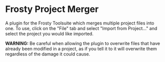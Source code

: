 # Frosty Project Merger
A plugin for the Frosty Toolsuite which merges multiple project files into one. To use, click on the "File" tab and select "Import from Project..." and select the project you would like imported.

**WARNING:** Be careful when allowing the plugin to overwrite files that have already been modified in a project, as if you tell it to it will overwrite them regardless of the damage it could cause.
